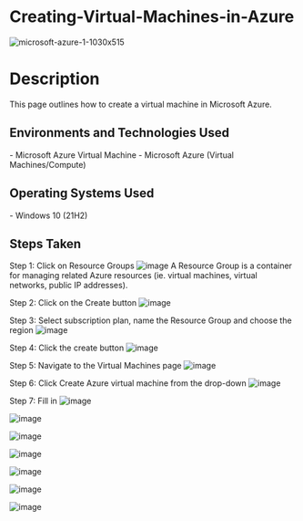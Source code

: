 # Creating-Virtual-Machines-in-Azure
![microsoft-azure-1-1030x515](https://github.com/user-attachments/assets/6590f5f0-030f-4550-80db-af640b76afb9)




<h1>Description</h1>
<p>This page outlines how to create a virtual machine in Microsoft Azure.</p>

<h2>Environments and Technologies Used</h2>
- Microsoft Azure Virtual Machine
- Microsoft Azure (Virtual Machines/Compute)

<h2>Operating Systems Used</h2>
- Windows 10</b> (21H2)

<h2>Steps Taken</h2>

Step 1: Click on Resource Groups
![image](https://github.com/user-attachments/assets/cd8ff1af-89aa-46cb-adfe-56a53c98c24f)
A Resource Group is a container for managing related Azure resources (ie. virtual machines, virtual networks, public IP addresses).

Step 2: Click on the Create button
![image](https://github.com/user-attachments/assets/4dce5f73-e714-4fc0-af72-bc80b97cb251)

Step 3: Select subscription plan, name the Resource Group and choose the region
![image](https://github.com/user-attachments/assets/2a406004-4858-4edc-9fb1-1cbe52e0568c)


Step 4: Click the create button 
![image](https://github.com/user-attachments/assets/61591600-34d9-4347-9fdb-6268625aeca9)

Step 5: Navigate to the Virtual Machines page 
![image](https://github.com/user-attachments/assets/6062ec66-39f7-4c84-80d8-3a9add75e45f)


Step 6: Click Create Azure virtual machine from the drop-down 
![image](https://github.com/user-attachments/assets/3d3c121c-17f7-4f15-990b-2d2dfc4f0a9e)

Step 7: Fill in 
![image](https://github.com/user-attachments/assets/0ec9a060-a814-49d5-83e8-ecbffdddadb2)


![image](https://github.com/user-attachments/assets/ded72592-0bee-4c6a-aee8-0d368867d2b8)


![image](https://github.com/user-attachments/assets/b03ef94c-449a-422f-8348-5f278179ebe0)



![image](https://github.com/user-attachments/assets/d7d0a365-de62-430c-83fb-7b6bec63bf8e)

![image](https://github.com/user-attachments/assets/97f026a5-e470-4477-ae66-0fa76becaf25)

![image](https://github.com/user-attachments/assets/1e977c5a-574d-42cc-a1d8-695addcd5e71)

![image](https://github.com/user-attachments/assets/2d6f7395-b746-4b7e-866c-562aca947087)












